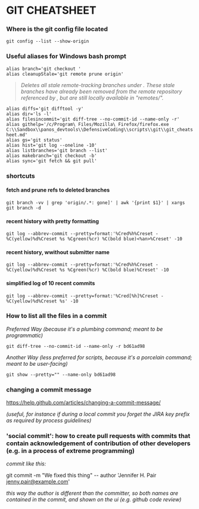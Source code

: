 # GIT CHEATSHEET


### Where is the git config file located

`git config --list --show-origin`

### Useful aliases for Windows bash prompt

`alias branch='git checkout '` <br/>
`alias cleanupStale='git remote prune origin'` <br/>

> _Deletes all stale remote-tracking branches under . These stale branches have already been removed from the remote repository referenced by , but are still locally available in "remotes/"._

`alias diffs='git difftool -y'` <br/>
`alias dir='ls -l'` <br/>
`alias filesincommit='git diff-tree --no-commit-id --name-only -r'` <br/>
`alias githelp='/c/Program\ Files/Mozilla\ Firefox/firefox.exe C:\\Sandbox\\panos_devtools\\DefensiveCoding\\scripts\\git\\git_cheatsheet.md'` <br/>
`alias gs='git status'` <br/>
`alias hist='git log --oneline -10'` <br/>
`alias listbranches='git branch --list'` <br/>
`alias makebranch='git checkout -b'` <br/>
`alias sync='git fetch && git pull'` <br/>

### shortcuts

#### fetch and prune refs to deleted branches

`git branch -vv | grep 'origin/.*: gone]' | awk '{print $1}' | xargs git branch -d  `

#### recent history with pretty formatting
 
`git log --abbrev-commit --pretty=format:'%Cred%h%Creset -%C(yellow)%d%Creset %s %Cgreen(%cr) %C(bold blue)<%an>%Creset' -10`
 
#### recent history, wwithout submitter name
 
`git log --abbrev-commit --pretty=format:'%Cred%h%Creset -%C(yellow)%d%Creset %s %Cgreen(%cr) %C(bold blue)%Creset' -10`

#### simplified log of 10 recent commits

`git log --abbrev-commit --pretty=format:'%Cred[%h]%Creset -%C(yellow)%d%Creset %s' -10`

### How to list all the files in a commit

_Preferred Way (because it's a plumbing command; meant to be programmatic)_

`git diff-tree --no-commit-id --name-only -r bd61ad98` <br/>

_Another Way (less preferred for scripts, because it's a porcelain command; meant to be user-facing)_

`git show --pretty="" --name-only bd61ad98` <br/>

### changing a commit message

https://help.github.com/articles/changing-a-commit-message/

_(useful, for instance if during a local commit you forget the JIRA key prefix as required by process guidelines)_

### 'social commit': how to create pull requests with commits that contain acknowledgement of contribution of other developers (e.g. in a process of extreme programming)

_commit like this:_

git commit -m "We fixed this thing" -- author 'Jennifer H. Pair <jenny.pair@example.com>'

_this way the author is different than the committer, so both names are contained in the commit, and shown on the ui (e.g. github code review)_
